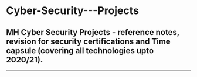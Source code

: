 # Cyber-Security---Projects
MH Cyber Security Projects - reference notes, revision for security certifications and Time capsule (covering all technologies upto 2020/21).   
---
---